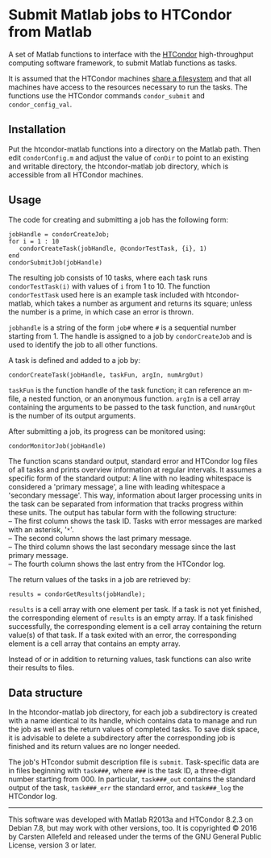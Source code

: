 # Submit Matlab jobs to HTCondor from Matlab

A set of Matlab functions to interface with the
[HTCondor](http://research.cs.wisc.edu/htcondor/) high-throughput computing
software framework, to submit Matlab functions as tasks.

It is assumed that the HTCondor machines [share a filesystem](http://research.cs.wisc.edu/htcondor/manual/v8.2.3/2_5Submitting_Job.html#SECTION00353000000000000000) and that all machines have access to the resources necessary to run the tasks. The functions use the HTCondor commands `condor_submit` and `condor_config_val`.

## Installation

Put the htcondor-matlab functions into a directory on the Matlab path. Then edit `condorConfig.m` and adjust the value of `conDir` to point to an existing and writable directory, the htcondor-matlab job directory, which is accessible from all HTCondor machines.

## Usage

The code for creating and submitting a job has the following form:

    jobHandle = condorCreateJob;
    for i = 1 : 10
       condorCreateTask(jobHandle, @condorTestTask, {i}, 1)
    end
    condorSubmitJob(jobHandle)

The resulting job consists of 10 tasks, where each task runs `condorTestTask(i)` with values of `i` from 1 to 10. The function `condorTestTask` used here is an example task included with htcondor-matlab, which takes a number as argument and returns its square; unless the number is a prime, in which case an error is thrown.

`jobhandle` is a string of the form `job#` where `#` is a sequential number starting from 1. The handle is assigned to a job by `condorCreateJob` and is used to identify the job to all other functions.

A task is defined and added to a job by:

    condorCreateTask(jobHandle, taskFun, argIn, numArgOut)

`taskFun` is the function handle of the task function; it can reference an m-file, a nested function, or an anonymous function. `argIn` is a cell array containing the arguments to be passed to the task function, and `numArgOut` is the number of its output arguments.

After submitting a job, its progress can be monitored using:

    condorMonitorJob(jobHandle)

The function scans standard output, standard error and HTCondor log files of all tasks and prints overview information at regular intervals. It assumes a specific form of the standard output: A line with no leading whitespace is considered a 'primary message', a line with leading whitespace a 'secondary message'. This way, information about larger processing units in the task can be separated from information that tracks progress within these units. The output has tabular form with the following structure:  
– The first column shows the task ID. Tasks with error messages are marked with an asterisk, '`*`'.  
– The second column shows the last primary message.  
– The third column shows the last secondary message since the last primary message.  
– The fourth column shows the last entry from the HTCondor log.

The return values of the tasks in a job are retrieved by:

    results = condorGetResults(jobHandle);

`results` is a cell array with one element per task. If a task is not yet finished, the corresponding element of `results` is an empty array. If a task finished successfully, the corresponding element is a cell array containing the return value(s) of that task. If a task exited with an error, the corresponding element is a cell array that contains an empty array.

Instead of or in addition to returning values, task functions can also write their results to files.

## Data structure

In the htcondor-matlab job directory, for each job a subdirectory is created with a name identical to its handle, which contains data to manage and run the job as well as the return values of completed tasks. To save disk space, it is advisable to delete a subdirectory after the corresponding job is finished and its return values are no longer needed.

The job's HTcondor submit description file is `submit`. Task-specific data are in files beginning with `task###`, where `###` is the task ID, a three-digit number starting from 000. In particular, `task###_out` contains the standard output of the task, `task###_err` the standard error, and `task###_log` the HTCondor log.

***

This software was developed with Matlab R2013a and HTCondor 8.2.3 on Debian 7.8, but may work with other versions, too.
It is copyrighted © 2016 by Carsten Allefeld and released under the terms of the
GNU General Public License, version 3 or later.
